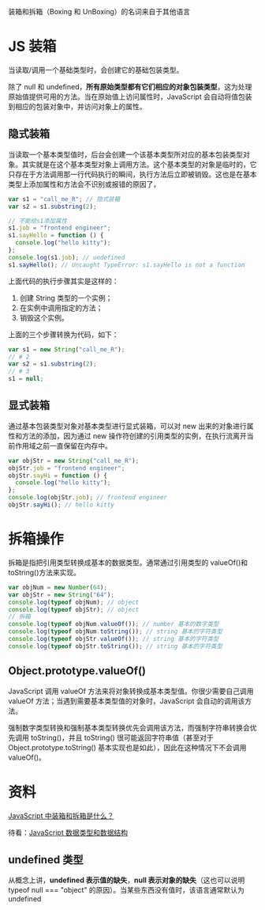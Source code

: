 装箱和拆箱（Boxing 和 UnBoxing）的名词来自于其他语言

# JS 装箱

当读取/调用一个基础类型时，会创建它的基础包装类型。

除了 null 和 undefined，**所有原始类型都有它们相应的对象包装类型**，这为处理原始值提供可用的方法。当在原始值上访问属性时，JavaScript 会自动将值包装到相应的包装对象中，并访问对象上的属性。

## 隐式装箱

当读取一个基本类型值时，后台会创建一个该基本类型所对应的基本包装类型对象。其实就是在这个基本类型对象上调用方法。这个基本类型的对象是临时的，它只存在于方法调用那一行代码执行的瞬间，执行方法后立即被销毁。这也是在基本类型上添加属性和方法会不识别或报错的原因了，

```js
var s1 = "call_me_R"; // 隐式装箱
var s2 = s1.substring(2);

// 不能给s1添加属性
s1.job = "frontend engineer";
s1.sayHello = function () {
  console.log("hello kitty");
};
console.log(s1.job); // undefined
s1.sayHello(); // Uncaught TypeError: s1.sayHello is not a function
```

上面代码的执行步骤其实是这样的：

1. 创建 String 类型的一个实例；
2. 在实例中调用指定的方法；
3. 销毁这个实例。

上面的三个步骤转换为代码，如下：

```js
var s1 = new String("call_me_R");
// # 2
var s2 = s1.substring(2);
// # 3
s1 = null;
```

## 显式装箱

通过基本包装类型对象对基本类型进行显式装箱，可以对 new 出来的对象进行属性和方法的添加，因为通过 new 操作符创建的引用类型的实例，在执行流离开当前作用域之前一直保留在内存中。

```js
var objStr = new String("call_me_R");
objStr.job = "frontend engineer";
objStr.sayHi = function () {
  console.log("hello kitty");
};
console.log(objStr.job); // frontend engineer
objStr.sayHi(); // hello kitty
```

# 拆箱操作

拆箱是指把引用类型转换成基本的数据类型。通常通过引用类型的 valueOf()和 toString()方法来实现。

```js
var objNum = new Number(64);
var objStr = new String("64");
console.log(typeof objNum); // object
console.log(typeof objStr); // object
// 拆箱
console.log(typeof objNum.valueOf()); // number 基本的数字类型
console.log(typeof objNum.toString()); // string 基本的字符类型
console.log(typeof objStr.valueOf()); // string 基本的字符类型
console.log(typeof objStr.toString()); // string 基本的字符类型
```

## Object.prototype.valueOf()

JavaScript 调用 valueOf 方法来将对象转换成基本类型值。你很少需要自己调用 valueOf 方法；当遇到需要基本类型值的对象时，JavaScript 会自动的调用该方法。

强制数字类型转换和强制基本类型转换优先会调用该方法，而强制字符串转换会优先调用 toString()，并且 toString() 很可能返回字符串值（甚至对于 Object.prototype.toString() 基本实现也是如此），因此在这种情况下不会调用 valueOf()。

# 资料

[JavaScript 中装箱和拆箱是什么？](https://blog.csdn.net/HuoYiHengYuan/article/details/104623046)

待看：[JavaScript 数据类型和数据结构](https://developer.mozilla.org/zh-CN/docs/Web/JavaScript/Data_structures)

## undefined 类型

从概念上讲，**undefined 表示值的缺失**，**null 表示对象的缺失**（这也可以说明 typeof null === "object" 的原因）。当某些东西没有值时，该语言通常默认为 undefined
